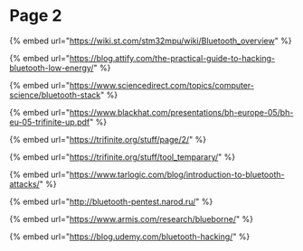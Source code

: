 # Page 2

{% embed url="https://wiki.st.com/stm32mpu/wiki/Bluetooth_overview" %}

{% embed url="https://blog.attify.com/the-practical-guide-to-hacking-bluetooth-low-energy/" %}

{% embed url="https://www.sciencedirect.com/topics/computer-science/bluetooth-stack" %}

{% embed url="https://www.blackhat.com/presentations/bh-europe-05/bh-eu-05-trifinite-up.pdf" %}

{% embed url="https://trifinite.org/stuff/page/2/" %}

{% embed url="https://trifinite.org/stuff/tool_temparary/" %}

{% embed url="https://www.tarlogic.com/blog/introduction-to-bluetooth-attacks/" %}

{% embed url="http://bluetooth-pentest.narod.ru/" %}

{% embed url="https://www.armis.com/research/blueborne/" %}

{% embed url="https://blog.udemy.com/bluetooth-hacking/" %}
